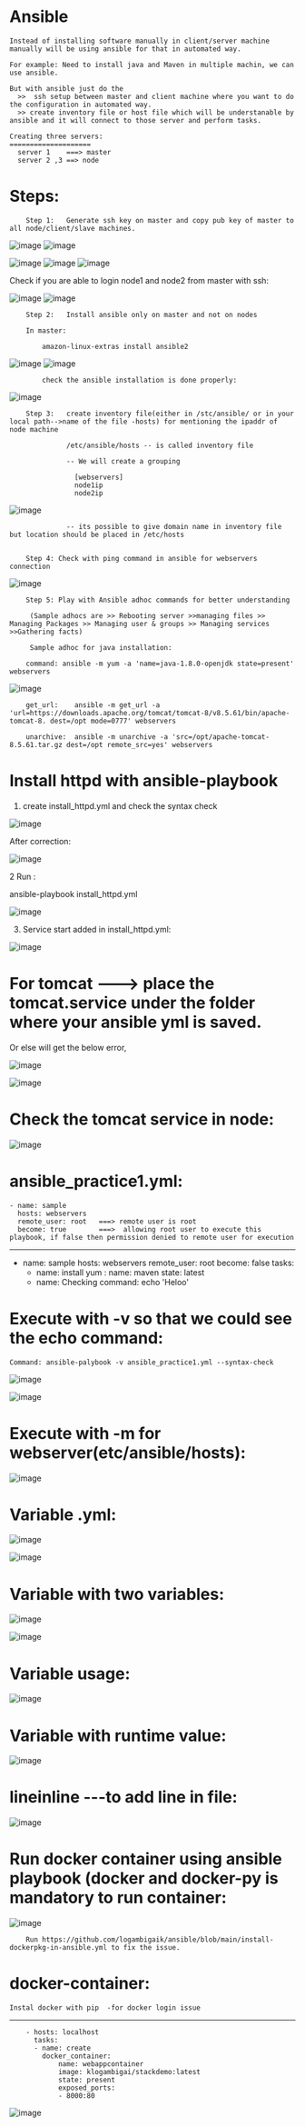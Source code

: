 # Ansible

    Instead of installing software manually in client/server machine manually will be using ansible for that in automated way.
    
    For example: Need to install java and Maven in multiple machin, we can use ansible.
    
    But with ansible just do the 
      >>  ssh setup between master and client machine where you want to do the configuration in automated way.
      >> create inventory file or host file which will be understanable by ansible and it will connect to those server and perform tasks.
    
    Creating three servers:
    ====================  
      server 1    ===> master
      server 2 ,3 ==> node
      
   # Steps:
        Step 1:   Generate ssh key on master and copy pub key of master to all node/client/slave machines.
    
 ![image](https://user-images.githubusercontent.com/54719289/106311056-89181d80-628a-11eb-9d57-76b1016b0b95.png)
 ![image](https://user-images.githubusercontent.com/54719289/106311141-ad73fa00-628a-11eb-8e34-829314b727de.png)
      
 ![image](https://user-images.githubusercontent.com/54719289/106311724-9b468b80-628b-11eb-8184-88bb082de99c.png)
 ![image](https://user-images.githubusercontent.com/54719289/106311753-a4cff380-628b-11eb-9045-43a35fc0f22a.png)
 ![image](https://user-images.githubusercontent.com/54719289/106311800-b5806980-628b-11eb-8291-0f9ec73ab88d.png)
  
  Check if you are able to login node1 and node2 from master with ssh:
  
 ![image](https://user-images.githubusercontent.com/54719289/106312112-30498480-628c-11eb-840b-d9371152e6cc.png)
 ![image](https://user-images.githubusercontent.com/54719289/106312201-51aa7080-628c-11eb-933f-9d53fb63d451.png)



        Step 2:   Install ansible only on master and not on nodes
        
        In master:
        
            amazon-linux-extras install ansible2
 
![image](https://user-images.githubusercontent.com/54719289/106312585-e8772d00-628c-11eb-9255-ebf0cfb48b3d.png)
![image](https://user-images.githubusercontent.com/54719289/106312542-d4333000-628c-11eb-8f50-504547d471e4.png)

            check the ansible installation is done properly:
            
   ![image](https://user-images.githubusercontent.com/54719289/107257732-026cf880-6a61-11eb-93b6-bf722d04e9a6.png)


        Step 3:   create inventory file(either in /stc/ansible/ or in your local path-->name of the file -hosts) for mentioning the ipaddr of node machine
                  
                  /etc/ansible/hosts -- is called inventory file
        
                  -- We will create a grouping 
                  
                    [webservers]
                    node1ip
                    node2ip

![image](https://user-images.githubusercontent.com/54719289/106312885-5b80a380-628d-11eb-8d9c-b7529cf408d7.png)

                  -- its possible to give domain name in inventory file but location should be placed in /etc/hosts
        
        
        Step 4: Check with ping command in ansible for webservers connection
        
 ![image](https://user-images.githubusercontent.com/54719289/106313478-48220800-628e-11eb-876f-c230371f2ce1.png)


        Step 5: Play with Ansible adhoc commands for better understanding
        
         (Sample adhocs are >> Rebooting server >>managing files >> Managing Packages >> Managing user & groups >> Managing services >>Gathering facts)
         
         Sample adhoc for java installation:

        command: ansible -m yum -a 'name=java-1.8.0-openjdk state=present' webservers
       
![image](https://user-images.githubusercontent.com/54719289/106314154-53c1fe80-628f-11eb-9126-f1d6a2680af9.png)


        get_url:    ansible -m get_url -a 'url=https://downloads.apache.org/tomcat/tomcat-8/v8.5.61/bin/apache-tomcat-8. dest=/opt mode=0777' webservers

        unarchive:  ansible -m unarchive -a 'src=/opt/apache-tomcat-8.5.61.tar.gz dest=/opt remote_src=yes' webservers

         
 # Install httpd with ansible-playbook
 
  1.    create install_httpd.yml and check the syntax check
    
    
  ![image](https://user-images.githubusercontent.com/54719289/106318868-920eec00-6296-11eb-9cff-ab7b7874d7e5.png)

  
  After correction:
  
  ![image](https://user-images.githubusercontent.com/54719289/106319059-de5a2c00-6296-11eb-811d-20f749006758.png)

 2  Run :
  
  ansible-playbook install_httpd.yml

![image](https://user-images.githubusercontent.com/54719289/106319284-3729c480-6297-11eb-8c37-b92c9c76be88.png)

3.  Service start added in install_httpd.yml:

![image](https://user-images.githubusercontent.com/54719289/106320148-74428680-6298-11eb-8b6c-b72ff16c4778.png)


# For tomcat ---> place the tomcat.service under the folder where your ansible yml is saved.

Or else will get the below error,

![image](https://user-images.githubusercontent.com/54719289/106330852-fe471b00-62a9-11eb-8851-7c3b4711e8de.png)


![image](https://user-images.githubusercontent.com/54719289/106330616-8d9ffe80-62a9-11eb-8cd0-46e5c9965884.png)


# Check the tomcat service in node:

![image](https://user-images.githubusercontent.com/54719289/106330665-a0b2ce80-62a9-11eb-9df5-26933069d7b5.png)


# ansible_practice1.yml:

    - name: sample
      hosts: webservers
      remote_user: root   ===> remote user is root
      become: true        ===>  allowing root user to execute this playbook, if false then permission denied to remote user for execution 


---
- name: sample
  hosts: webservers
  remote_user: root
  become: false
  tasks:
     - name: install
       yum :
             name: maven
             state: latest
     - name: Checking
       command: echo 'Heloo'


# Execute with -v so that we could see the echo command:
    
    Command: ansible-palybook -v ansible_practice1.yml --syntax-check
    
    
![image](https://user-images.githubusercontent.com/54719289/106362962-b24cb280-634b-11eb-9ebc-05b1d90fa6d9.png)

![image](https://user-images.githubusercontent.com/54719289/106362923-7dd8f680-634b-11eb-9266-189197fe0298.png)



# Execute with -m for webserver(etc/ansible/hosts):

![image](https://user-images.githubusercontent.com/54719289/107237922-49e98980-6a4d-11eb-8589-01b664f5d0d6.png)
      
      

# Variable .yml:

        
![image](https://user-images.githubusercontent.com/54719289/107239755-2f181480-6a4f-11eb-821f-11c09c3e84ac.png)

![image](https://user-images.githubusercontent.com/54719289/107239573-009a3980-6a4f-11eb-9385-b6ba8b1b2710.png)



# Variable with two variables:


![image](https://user-images.githubusercontent.com/54719289/107241480-0729b080-6a51-11eb-8a0d-c344351b8e4b.png)

![image](https://user-images.githubusercontent.com/54719289/107240777-4d324480-6a50-11eb-83ec-7d2e0cadc231.png)

# Variable usage:

![image](https://user-images.githubusercontent.com/54719289/107260117-d010ca80-6a63-11eb-9a39-00f03292b71e.png)

# Variable with runtime value:

![image](https://user-images.githubusercontent.com/54719289/107260652-588f6b00-6a64-11eb-8d61-384548d4e302.png)


# lineinline ---to add line in file:

![image](https://user-images.githubusercontent.com/54719289/107262269-57f7d400-6a66-11eb-9a4b-87e96bc81508.png)


# Run docker container using ansible playbook (docker and docker-py is mandatory to run container:

![image](https://user-images.githubusercontent.com/54719289/107274446-6948dc80-6a76-11eb-8ea0-fc6894b7e574.png)

        Run https://github.com/logambigaik/ansible/blob/main/install-dockerpkg-in-ansible.yml to fix the issue.
        

# docker-container:
    Instal docker with pip  -for docker login issue

---
        - hosts: localhost
          tasks:
          - name: create
            docker_container:
                name: webappcontainer
                image: klogambigai/stackdemo:latest
                state: present
                exposed_ports:
                - 8000:80

![image](https://user-images.githubusercontent.com/54719289/107288173-07de3900-6a89-11eb-8cf1-221a66dc840f.png)






    

